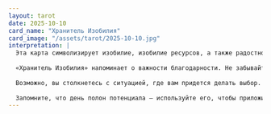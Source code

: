 ```yaml
---
layout: tarot
date: 2025-10-10
card_name: "Хранитель Изобилия"
card_image: "/assets/tarot/2025-10-10.jpg"
interpretation: |
  Эта карта символизирует изобилие, изобилие ресурсов, а также радостное отношение к жизни. Она говорит о том, что сегодня день, когда вы можете ощутить богатство не только в материальном плане, но и в эмоциональном. Возможно, вам предстоит встретиться с людьми, которые вдохновят вас на новые свершения, или же вы сами станете источником радости и поддержки для других.
  
  «Хранитель Изобилия» напоминает о важности благодарности. Не забывайте замечать простые радости и успехи, делиться ими с окружающими. Это день, когда ваше внимание к изобилию в жизни поможет привлечь больше положительных событий и возможностей. Здесь важно понять, что всё, что вы отдаете, возвращается к вам многократно.
  
  Возможно, вы столкнетесь с ситуацией, где вам придется делать выбор. Следуйте своему сердцу, доверяйте интуиции — она поможет вам увидеть истинные ценности и возможности. Когда вы открыты новым опытам, мир вас награждает сполна.
  
  Запомните, что день полон потенциала — используйте его, чтобы приложить усилия к тому, что вам действительно дорого. Это время для творчества, роста и расширения ваших границ. Дайте возможность изобилию войти в вашу жизнь!
---
```

